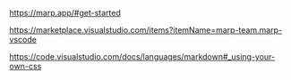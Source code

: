 https://marp.app/#get-started

https://marketplace.visualstudio.com/items?itemName=marp-team.marp-vscode

https://code.visualstudio.com/docs/languages/markdown#_using-your-own-css